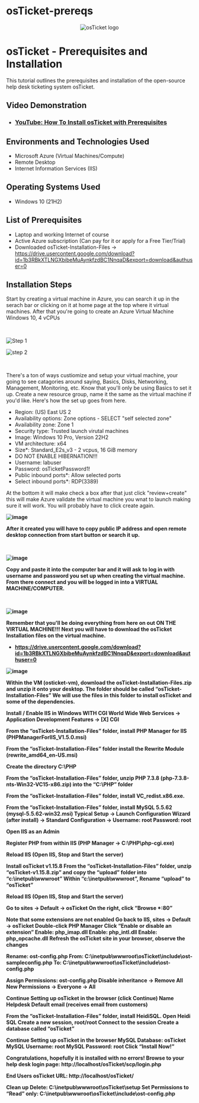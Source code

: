 # osTicket-prereqs
<p align="center">
<img src="https://i.imgur.com/Clzj7Xs.png" alt="osTicket logo"/>
</p>

<h1>osTicket - Prerequisites and Installation</h1>
This tutorial outlines the prerequisites and installation of the open-source help desk ticketing system osTicket.<br />


<h2>Video Demonstration</h2>

- ### [YouTube: How To Install osTicket with Prerequisites](https://www.youtube.com)

<h2>Environments and Technologies Used</h2>

- Microsoft Azure (Virtual Machines/Compute)
- Remote Desktop
- Internet Information Services (IIS)

<h2>Operating Systems Used </h2>

- Windows 10</b> (21H2)

<h2>List of Prerequisites</h2>

- Laptop and working Internet of course
- Active Azure subscription (Can pay for it or apply for a Free Tier/Trial)
- Downloaded osTicket-Installation-Files -> https://drive.usercontent.google.com/download?id=1b3RBkXTLNGXbibeMuAynkfzdBC1NnqaD&export=download&authuser=0


<h2>Installation Steps</h2>



<p>
Start by creating a virtual machine in Azure, you can search it up in the serach bar or clicking on it at home page at the top where it virtual machines. After that you're going to create an Azure Virtual Machine Windows 10, 4 vCPUs


</p>
<br />

![Step 1](https://github.com/user-attachments/assets/34cb320e-9e10-4bb7-bd7d-239fcfb95a5e)

![step 2](https://github.com/user-attachments/assets/7413fb73-4754-499d-b5ae-147ff30d3731)


<br/>

<p>
There's a ton of ways custiomize and setup your virtual machine, your going to see catagories around saying, Basics, Disks, Networking, Management, Monitoring, etc. Know that you'll only be using Basics to set it up. Create a new resource group, name it the same as the virtual machine if you'd like. Here's how the set up goes from here.

- Region: (US) East US 2
- Availability options: Zone options - SELECT "self selected zone"
- Availability zone: Zone 1
- Security type: Trusted launch virutal machines
- Image: Windows 10 Pro, Version 22H2
- VM architecture: x64
- Size*: Standard_E2s_v3 - 2 vcpus, 16 GiB memory
- DO NOT ENABLE HIBERNATION!!!
- Username: labuser
- Password: osTicketPassword1!
- Public inbound ports*: Allow selected ports
- Select inbound ports*: RDP(3389)


At the bottom it will make check a box after that just click "review+create" this will make Azure validate the virtual machine you wnat to launch making sure it will work. You will probably have to click create again.

</p>
<b/>


![image](https://github.com/user-attachments/assets/767435a4-461f-4337-8197-def9a2c39ef4)

<b/>



<p>
 
After it created you will have to copy public IP address and open remote desktop connection from start button or search it up.

 
</p>
<br />

![image](https://github.com/user-attachments/assets/3c8daaad-e246-4773-a031-75db2f91dcf9)


<p>
Copy and paste it into the computer bar and it will ask to log in with username and password you set up when creating the virtual machine. From there connect and you will be logged in into a VIRTUAL MACHINE/COMPUTER.
</p>
<br />

![image](https://github.com/user-attachments/assets/54095197-abc1-4a35-b556-0943ce041c18)
<b/>

<p>
Remember that you'll be doing everything from here on out ON THE VIRTUAL MACHINE!!! Next you will have to download the osTicket Installation files on the virtual machine.
 
- https://drive.usercontent.google.com/download?id=1b3RBkXTLNGXbibeMuAynkfzdBC1NnqaD&export=download&authuser=0


![image](https://github.com/user-attachments/assets/2caeaac2-a19f-4fa6-8e12-aee948d4bb1b)

<b/>



Within the VM (osticket-vm), download the osTicket-Installation-Files.zip and unzip it onto your desktop. The folder should be called “osTicket-Installation-Files”
We will use the files in this folder to install osTicket and some of the dependencies.

Install / Enable IIS in Windows WITH CGI
World Wide Web Services -> Application Development Features -> [X] CGI

From the “osTicket-Installation-Files” folder, install PHP Manager for IIS (PHPManagerForIIS_V1.5.0.msi)

From the “osTicket-Installation-Files” folder install the Rewrite Module (rewrite_amd64_en-US.msi)

Create the directory C:\PHP

From the “osTicket-Installation-Files” folder, unzip PHP 7.3.8 (php-7.3.8-nts-Win32-VC15-x86.zip) into the “C:\PHP” folder

From the “osTicket-Installation-Files” folder, install VC_redist.x86.exe.

From the “osTicket-Installation-Files” folder, install MySQL 5.5.62 (mysql-5.5.62-win32.msi)
Typical Setup ->
Launch Configuration Wizard (after install) ->
Standard Configuration ->
Username: root
Password: root

Open IIS as an Admin

Register PHP from within IIS (PHP Manager -> C:\PHP\php-cgi.exe)

Reload IIS (Open IIS, Stop and Start the server)

Install osTicket v1.15.8
From the “osTicket-Installation-Files” folder, unzip “osTicket-v1.15.8.zip” and copy the “upload” folder into “c:\inetpub\wwwroot”
Within “c:\inetpub\wwwroot”, Rename “upload” to “osTicket”

Reload IIS (Open IIS, Stop and Start the server)

Go to sites -> Default -> osTicket
On the right, click “Browse *:80”

Note that some extensions are not enabled
Go back to IIS, sites -> Default -> osTicket
Double-click PHP Manager
Click “Enable or disable an extension”
Enable: php_imap.dll
Enable: php_intl.dll
Enable: php_opcache.dll
Refresh the osTicket site in your browser, observe the changes

Rename: ost-config.php
From: C:\inetpub\wwwroot\osTicket\include\ost-sampleconfig.php
To: C:\inetpub\wwwroot\osTicket\include\ost-config.php

Assign Permissions: ost-config.php
Disable inheritance -> Remove All
New Permissions -> Everyone -> All

Continue Setting up osTicket in the browser (click Continue)
Name Helpdesk
Default email (receives email from customers)

From the “osTicket-Installation-Files” folder, install HeidiSQL.
Open Heidi SQL
Create a new session, root/root
Connect to the session
Create a database called “osTicket”

Continue Setting up osTicket in the browser
MySQL Database: osTicket
MySQL Username: root
MySQL Password: root
Click “Install Now!”

Congratulations, hopefully it is installed with no errors!
Browse to your help desk login page: http://localhost/osTicket/scp/login.php

End Users osTicket URL:
http://localhost/osTicket/ 

Clean up
Delete: C:\inetpub\wwwroot\osTicket\setup
Set Permissions to “Read” only: C:\inetpub\wwwroot\osTicket\include\ost-config.php

  
</p>

